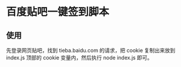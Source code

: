 # 百度贴吧一键签到脚本

## 使用

先登录网页贴吧，找到 tieba.baidu.com 的请求，把 cookie 复制出来放到 index.js 顶部的 cookie 变量内，然后执行 node index.js 即可。

